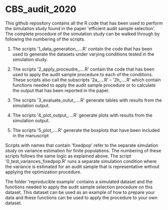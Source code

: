 # CBS_audit_2020
This github repository contains all the R code that has been used to perform the simulation study found in the paper 
'efficient audit sample selection'. The complete procedure of the simulation study can be walked through by following the numbering
of the scripts. 

1. The scripts '1_data_generation_....R' contain the code that has been used to generate the datasets under varying conditions tested 
in the simulation study. 

2. The scripts '2_apply_proceudre_....R' contain the code that has been used to apply the audit sample procedure to each of the conditions.
These scripts also call the subscripts '2a_....R' - '2h_....R' which contain functions needed to apply the audit sample procedure or to
calculate the output that has been reported in the paper. 

3. The scripts '3_evaluate_outut_....R' generate tables with results from the simulation output.

4. The scripts '4_plot_output_....R' generate plots with results from the simulation output.

5. The scripts '5_plot_....R' generate the boxplots that have been included in the manuscript

Scripts with names that contain 'fixedpop' refer to the separate simulation study on variance estimation for finite populations.
The numbering of these scripts follows the same logic as explained above. The script '0_test_variances_fixedpop.R' runs a separate
simulation condition where the variance is estimated for an audit sample that is representative without applying the optimization procedure.

The folder 'reproducible example' contains a simulated dataset and the functions needed to apply the audit sample selection procedure 
on this dataset. This dataset can be used as an example of how to prepare your data and these functions can be used to apply the procedure
to your own dataset. 
